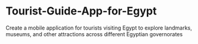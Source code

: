 # Tourist-Guide-App-for-Egypt
Create a mobile application for tourists visiting Egypt to explore landmarks, museums, and other attractions across different Egyptian governorates

